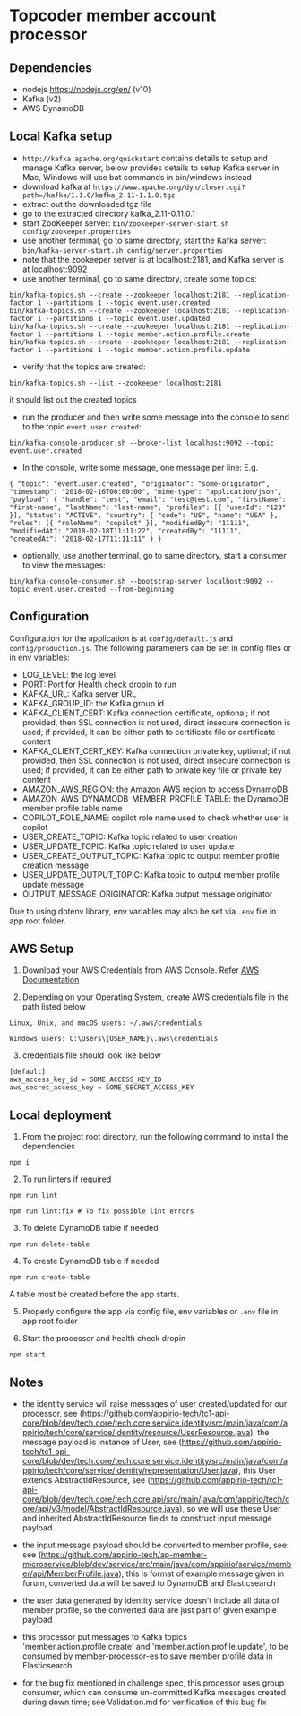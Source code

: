 # Topcoder member account processor

## Dependencies

- nodejs https://nodejs.org/en/ (v10)
- Kafka (v2)
- AWS DynamoDB

## Local Kafka setup

- `http://kafka.apache.org/quickstart` contains details to setup and manage Kafka server,
  below provides details to setup Kafka server in Mac, Windows will use bat commands in bin/windows instead
- download kafka at `https://www.apache.org/dyn/closer.cgi?path=/kafka/1.1.0/kafka_2.11-1.1.0.tgz`
- extract out the downloaded tgz file
- go to the extracted directory kafka_2.11-0.11.0.1
- start ZooKeeper server:
  `bin/zookeeper-server-start.sh config/zookeeper.properties`
- use another terminal, go to same directory, start the Kafka server:
  `bin/kafka-server-start.sh config/server.properties`
- note that the zookeeper server is at localhost:2181, and Kafka server is at localhost:9092
- use another terminal, go to same directory, create some topics:
```  
bin/kafka-topics.sh --create --zookeeper localhost:2181 --replication-factor 1 --partitions 1 --topic event.user.created
bin/kafka-topics.sh --create --zookeeper localhost:2181 --replication-factor 1 --partitions 1 --topic event.user.updated
bin/kafka-topics.sh --create --zookeeper localhost:2181 --replication-factor 1 --partitions 1 --topic member.action.profile.create
bin/kafka-topics.sh --create --zookeeper localhost:2181 --replication-factor 1 --partitions 1 --topic member.action.profile.update
```
- verify that the topics are created:
```
bin/kafka-topics.sh --list --zookeeper localhost:2181
``` 
  it should list out the created topics
- run the producer and then write some message into the console to send to the topic `event.user.created`:
```
bin/kafka-console-producer.sh --broker-list localhost:9092 --topic event.user.created
```
- In the console, write some message, one message per line:
E.g.
```
{ "topic": "event.user.created", "originator": "some-originator", "timestamp": "2018-02-16T00:00:00", "mime-type": "application/json", "payload": { "handle": "test", "email": "test@test.com", "firstName": "first-name", "lastName": "last-name", "profiles": [{ "userId": "123" }], "status": "ACTIVE", "country": { "code": "US", "name": "USA" }, "roles": [{ "roleName": "copilot" }], "modifiedBy": "11111", "modifiedAt": "2018-02-18T11:11:22", "createdBy": "11111", "createdAt": "2018-02-17T11:11:11" } }
```
- optionally, use another terminal, go to same directory, start a consumer to view the messages:
```
bin/kafka-console-consumer.sh --bootstrap-server localhost:9092 --topic event.user.created --from-beginning
```

## Configuration

Configuration for the application is at `config/default.js` and `config/production.js`.
The following parameters can be set in config files or in env variables:

- LOG_LEVEL: the log level
- PORT: Port for Health check dropin to run
- KAFKA_URL: Kafka server URL
- KAFKA_GROUP_ID: the Kafka group id
- KAFKA_CLIENT_CERT: Kafka connection certificate, optional;
    if not provided, then SSL connection is not used, direct insecure connection is used;
    if provided, it can be either path to certificate file or certificate content
- KAFKA_CLIENT_CERT_KEY: Kafka connection private key, optional;
    if not provided, then SSL connection is not used, direct insecure connection is used;
    if provided, it can be either path to private key file or private key content
- AMAZON_AWS_REGION: the Amazon AWS region to access DynamoDB
- AMAZON_AWS_DYNAMODB_MEMBER_PROFILE_TABLE: the DynamoDB member profile table name
- COPILOT_ROLE_NAME: copilot role name used to check whether user is copilot
- USER_CREATE_TOPIC: Kafka topic related to user creation
- USER_UPDATE_TOPIC: Kafka topic related to user update
- USER_CREATE_OUTPUT_TOPIC: Kafka topic to output member profile creation message
- USER_UPDATE_OUTPUT_TOPIC: Kafka topic to output member profile update message
- OUTPUT_MESSAGE_ORIGINATOR: Kafka output message originator


Due to using dotenv library, env variables may also be set via `.env` file in app root folder.


## AWS Setup

1. Download your AWS Credentials from AWS Console. Refer [AWS Documentation](https://docs.aws.amazon.com/sdk-for-javascript/v2/developer-guide/getting-your-credentials.html)

2. Depending on your Operating System, create AWS credentials file in the path listed below

```
Linux, Unix, and macOS users: ~/.aws/credentials

Windows users: C:\Users\{USER_NAME}\.aws\credentials
```

3. credentials file should look like below

```
[default]
aws_access_key_id = SOME_ACCESS_KEY_ID
aws_secret_access_key = SOME_SECRET_ACCESS_KEY
```


## Local deployment

1. From the project root directory, run the following command to install the dependencies

```
npm i
```

2. To run linters if required

```
npm run lint

npm run lint:fix # To fix possible lint errors
```

3. To delete DynamoDB table if needed

```
npm run delete-table
```

4. To create DynamoDB table if needed

```
npm run create-table
```

A table must be created before the app starts.

5. Properly configure the app via config file, env variables or `.env` file in app root folder

6. Start the processor and health check dropin

```
npm start
```

## Notes

- the identity service will raise messages of user created/updated for our processor,
  see (https://github.com/appirio-tech/tc1-api-core/blob/dev/tech.core/tech.core.service.identity/src/main/java/com/appirio/tech/core/service/identity/resource/UserResource.java),
  the message payload is instance of User,
  see (https://github.com/appirio-tech/tc1-api-core/blob/dev/tech.core/tech.core.service.identity/src/main/java/com/appirio/tech/core/service/identity/representation/User.java),
  this User extends AbstractIdResource,
  see (https://github.com/appirio-tech/tc1-api-core/blob/dev/tech.core/tech.core.api/src/main/java/com/appirio/tech/core/api/v3/model/AbstractIdResource.java),
  so we will use these User and inherited AbstractIdResource fields to construct input message payload

- the input message payload should be converted to member profile, see:
  see (https://github.com/appirio-tech/ap-member-microservice/blob/dev/service/src/main/java/com/appirio/service/member/api/MemberProfile.java),
  this is format of example message given in forum, converted data will be saved to DynamoDB and Elasticsearch

- the user data generated by identity service doesn't include all data of member profile, so the converted data are just part of given example payload

- this processor put messages to Kafka topics 'member.action.profile.create' and 'member.action.profile.update', to be consumed by member-processor-es to
  save member profile data in Elasticsearch

- for the bug fix mentioned in challenge spec, this processor uses group consumer, which can consume un-committed Kafka messages created during down time;
  see Validation.md for verification of this bug fix


